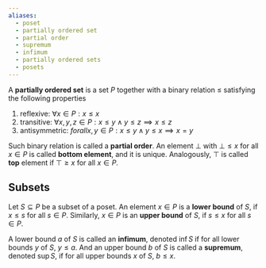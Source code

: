 ```yaml
---
aliases:
  - poset
  - partially ordered set
  - partial order
  - supremum
  - infimum
  - partially ordered sets
  - posets
---
```

A **partially ordered set** is a set $P$ together with a binary relation $\le$ satisfying the following properties
1. reflexive: $\forall x\in P: x\le x$
2. transitive: $\forall x,y,z \in P: x\le y \land y\le z \implies x\le z$
3. antisymmetric: $forall x,y\in P: x\le y \land y\le x \implies x=y$

Such binary relation is called a **partial order**. An element $\bot$ with $\bot \le x$ for all $x\in P$ is called **bottom element**, and it is unique. Analogously, $\top$ is called **top** element if $\top \ge x$ for all $x\in P$.


## Subsets

Let $S\subseteq P$ be a subset of a poset. An element $x\in P$ is a **lower bound** of $S$, if $x\le s$ for all $s\in P$. Similarly, $x\in P$ is an **upper bound** of $S$, if $s\le x$ for all $s\in P$.

A lower bound $a$ of $S$ is called an **infimum**, denoted $\inf S$ if for all lower bounds $y$ of $S$, $y\le a$. And an upper bound $b$ of $S$ is called a **supremum**, denoted $\sup S$, if for all upper bounds $x$ of $S$, $b\le x$.